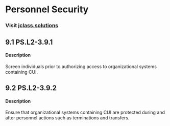 # **Personnel Security**
### Visit [ jclass.solutions](http://www.jclass.solutions/)

## 9.1 PS.L2-3.9.1

#### Description

Screen individuals prior to authorizing access to organizational systems containing CUI.

## 9.2 PS.L2-3.9.2

#### Description

Ensure that organizational systems containing CUI are protected during and after personnel actions such as terminations and transfers.
